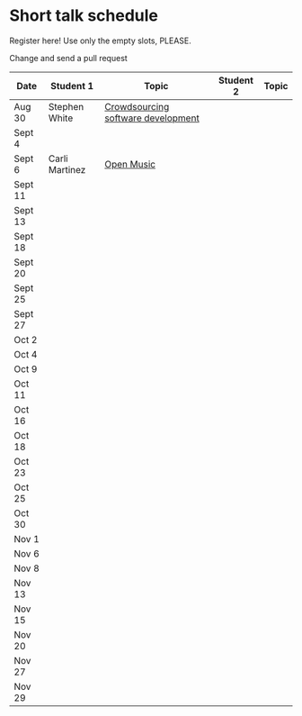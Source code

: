 # Short talk schedule
Register here! Use only the empty slots, PLEASE.

Change and send a pull request

| Date    | Student 1 | Topic | Student 2 | Topic |
| ------- | --------- | ----- | --------- | ----- |
| Aug 30  | Stephen White| [Crowdsourcing software development](https://docs.google.com/presentation/d/1Zf--fTErTjEQR5HdFkJiIh2OI9XFMgT3jQSwflmfxKY/edit?usp=sharing) |           |       |
| Sept 4  |           |       |           |       |
| Sept 6  |Carli Martinez|[Open Music](https://docs.google.com/presentation/d/11IsWNr2kr2EIvSCKR9Sgh3EMR1HZPRfhMEOCeBpncNA/edit?usp=sharing)|           |       |
| Sept 11 |           |       |           |       |
| Sept 13 |           |       |           |       |
| Sept 18 |           |       |           |       |
| Sept 20 |           |       |           |       |
| Sept 25 |           |       |           |       |
| Sept 27 |           |       |           |       |
| Oct 2   |           |       |           |       |
| Oct 4   |           |       |           |       |
| Oct 9   |           |       |           |       |
| Oct 11  |           |       |           |       |
| Oct 16  |           |       |           |       |
| Oct 18  |           |       |           |       |
| Oct 23  |           |       |           |       |
| Oct 25  |           |       |           |       |
| Oct 30  |           |       |           |       |
| Nov 1   |           |       |           |       |
| Nov 6   |           |       |           |       |
| Nov 8   |           |       |           |       |
| Nov 13  |           |       |           |       |
| Nov 15  |           |       |           |       |
| Nov 20  |           |       |           |       |
| Nov 27  |           |       |           |       |
| Nov 29  |           |       |           |       |
